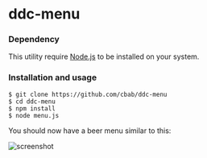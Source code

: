 ddc-menu
========

### Dependency
This utility require [Node.js](http://www.nodejs.org) to be installed on your system.

### Installation and usage
````
$ git clone https://github.com/cbab/ddc-menu
$ cd ddc-menu
$ npm install
$ node menu.js
````


You should now have a beer menu similar to this:

![screenshot](http://i.imgur.com/LE7KjZJ.png)
